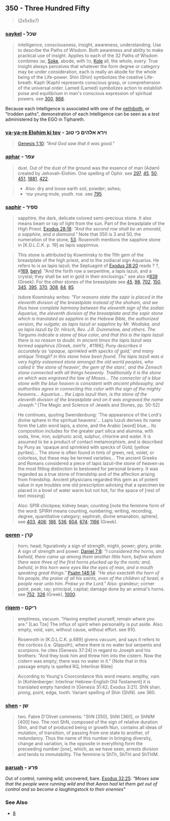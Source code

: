 ## 350 - Three Hundred Fifty
> (2x5x5x7)

### [saykel](/keys/ShKL) - שכל
> intelligence, consciousness, insight, awareness, understanding. Use to describe the Paths of Wisdom. Both awareness and ability to make practical use of insight. Applies to each of the 32 Paths of Wisdom combines שכ, [Soke](/keys/ShK), abode, with כל, [Kole](/keys/KL) all, the whole, every. True insight always perceives that whatever the form degree or category may be under consideration, each is really an abode for the whole being of the Life-power. Shin (Shin) symbolizes the creative Life-breath. Kaph (Kaph) represents conscious grasp, or comprehension of the universal order. Lamed (Lamed) symbolizes action to establish poise and equilibrium in man's conscious expression of spiritual powers. see [300](300), [868](868).

Because each Intelligence is associated with one of the [nethiboth](/keys/NThIBVTh), or "trodden paths", demonstration of each Intelligence can be seen as a *test* administered by the EGO in Tiphareth.

### [va-ya-re Elohim ki tov](/keys/VIRA.ALHIM.KI.TVB) - וירא אלהים כי טוב
> [Genesis 1:10](http://biblehub.com/genesis/1-10.htm): *"And God saw that it was good."*

### [aphar](/keys/OPR) - עפר
> dust. Out of the dust of the ground was the essence of man (Adam) created by Jehovah-Elohim. One spelling of Ophir. see [297](297), [45](45), [50](50), [451](451), [1881](1881), [422](422).

> - Also: dry and loose earth soil, powder; ashes;
> - עפר young mule, youth. roe. see [795](795).

### [saphir](/keys/SPIR) - ספיר
> sapphire, the dark, delicate colored semi-precious stone. It also means beam or ray of light from the sun. Part of the breastplate of the High Priest. [Exodus 28:18](http://biblehub.com/exodus/28-18.htm): *"And the second row shall be an emerald, a sapphire, and a diamond."* Note that 350 is 3 and 50, the numeration of the stone, [53](53). Rosenroth mentions the sapphire stone in [K.D.L.C.K. p. 19] as lapis sappirinus.

> This stone is attributed by Kowminsky to the 11th gem of the breastplate of the high priest, and to the zodiacal sign Aquarius. He refers to is as lapis lazuli; the Septuagint of [Exodus 28:20](http://biblehub.com/exodus/28-20.htm) reads ? ?, #[169](169), [beryl](169): "And the forth row a serpentine, a lapis lazuli, and a crystal; they shall be set in gold in their enclosings." see also #[839](839) (Greek). For the other stones of the breastplate see [45](45), [98](98), [702](702), [150](150), [345](345), [395](395), [370](370), [308](308), [84](84), [85](85).

> Isdore Kosminsky writes: *"For reasons state the sapir is placed in the eleventh division of the breastplate instead of the shoham, and we thus have complete harmony between the eleventh sign of the zodiac Aquarius, the eleventh division of the breastplate and the sapir stone which is translated as sapphire in the Hebrew Bible, the authorized version, the vulgate; as lapis lazuli or sapphire by Mr. Wodiska, and as lapis lazuli by Dr. Hirsch, Rev. J.R. Dummelow, and others. The Targums indicate a stone of blue color, and that this is the lapis lazuli there is no reason to doubt. In ancient times the lapis lazuli was termed sapphirus [Greek, σαπ?ε , #1166]; Puny describes it accurately as 'opaque, sprinkled with specks of gold,' and many antique ?intagli? in this stone have been found. The lapis lazuli was a very highly esteemed stone amongst the old world peoples, who called it 'the stone of heaven', the gem of the stars', and the Zemech stone connected with all things heavenly. Traditionally it is the stone on which was engraved the law of Moses... The connector of a blue stone with the blue heaven is consistent with ancient philosophy, and authorities agree in connecting this color with the sign of the mighty heavens... Aquarius... the Lapis lazuli then, is the stone of the eleventh division of the breastplate and on it was engraved the name Joseph."* [The Magic and Science of Jewels and Stones, pp. 50-52]

> He continues, quoting Swendenbung: 'The appearance of the Lord's divine sphere in the spiritual heavens'... Lapis luzuli derives its name form the Latin word lapis, a stone, and the Arabic [word] blue... Its composition includes for the greater part silica and alumina, with soda, lime, iron, sulphuric acid, sulphur, chlorine and water. It is assumed to be a product of contact metamorphism, and is described by Puny as 'opaque and sprinkled with specks of Gold; (yellow pyrites)... The stone is often found in tints of green, red, violet, or colorless, but these may be termed varieties... The ancient Greeks and Romans considered a piece of lapis lazuli-the stone of heaven-as the most fitting distinction to bestowed for personal bravery. It was regarded as a true stone of friendship and of the affection arising from friendship. Ancient physicians regarded this gem as of potent value in eye troubles one old prescription advising that a specimen be placed in a bowl of water warm but not hot, for the space of [rest of text missing]

> Also: SPIR chickpea; kidney bean; counting [note the feminine form of the word: SPIRH means counting, numbering; writing, recording, degree, quantitative category; sephirah, divine emanation, sphere]. see [403](403), [408](408); [186](186), [536](536), [604](604), [674](674); [1166](1166) (Greek).

### [qeren](/keys/QRN) - קרן
> horn; head; figuratively a sign of strength, might, power; glory, pride. A sign of strength and power. [Daniel 7:8](http://biblehub.com/daniel/7-8.htm): *"I considered the horns, and behold, there came up among them another little horn, before whom there were three of the first horns plucked up by the roots: and, behold, in this horn were eyes like the eyes of man, and a mouth speaking great things."* [Psalm 148:14](http://biblehub.com/psalms/148-14.htm): *"He also exacteth the horn of his people, the praise of all his saints, even of the children of Israel, a people near unto him. Praise ye the Lord."* Also: grandeur; corner point, peak, ray; principal, capital; damage done by an animal's horns. see [752](752), [326](326) (Greek), [1000](1000).

### [riqem](/keys/RIQM) - ריקם
> emptiness, vacuum. "Having emptied yourself, remain where you are." [Lao Tze] The influx of spirit when personality is put aside. Also: empty, void, vain, without cause, without effort. see 910.

> Rosenroth in [K.D.L.C.K. p.689] givens vacuum, and says it refers to the cortices (i.e. Qlippoth), where there is no water but serpents and scorpions. he cites [Genesis 37:24] in regard to Joseph and his brothers: "And they took him and threw him into the cistern. Now the cistern was empty; there was no water in it." [Note that in this passage empty is spelled RQ, Interlinar Bible]

> According to Young's Coorcordance this word means: empthy, vain. In [Kohlenberger: Interlinar Hebrew-English Old Testament] it is translated empty handed in [Genesis 31:42; Exodus 3:21]. ShN shan. prong, point, edge, tooth. Variant spelling of Shin (ShIN). see 360.

### [shen](/keys/ShN) - שן
> two. Fabre D'Olivet comments: "ShN [350], ShNI [360], or ShNIM [400] two. The root ShN, composed of the sign of relative duration Shin, and that of produced being or growth Nun, contains all ideas of mutation, of transition, of passing from one state to another, of redundancy. Thus the name of this number in bringing diversity, change and variation, is the opposite in everything form the preceeding number [one], which, as we have seen, arrests division and tends to immutability. The feminine is ShTh, ShThI and ShThIM.

### [paruah](/keys/PRO) - פרע
Out of control, running wild; uncovered, bare. [Exodus 32:25](http://biblehub.com/exodus/32-25.htm): *"Moses saw that the people were running wild and that Aaron had let them get out of control and so become a laughingstock to their enemies"*

### See Also

- [8](8)


